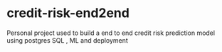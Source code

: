 # credit-risk-end2end

Personal project used to build a end to end credit risk prediction model using postgres SQL , ML and deployment


